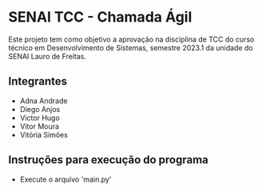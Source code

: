# SENAI TCC - Chamada Ágil

Este projeto tem como objetivo a aprovação na disciplina de TCC do curso técnico em Desenvolvimento de Sistemas, semestre 2023.1 da unidade do SENAI Lauro de Freitas.

## Integrantes

- Adna Andrade
- Diego Anjos
- Victor Hugo
- Vitor Moura
- Vitória Simões

## Instruções para execução do programa

- Execute o arquivo 'main.py'
